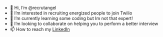 - 👋 Hi, I’m @recrutangel
- 👀 I’m interested in recruiting energized people to join Twilio
- 🌱 I’m currently learning some coding but Im not that expert!
- 💞️ I’m looking to collaborate on helping you to perform a better interview
- 📫 How to reach my [LinkedIn](https://www.linkedin.com/in/angel-ohara/)

<!---
recrutangel/recrutangel is a ✨ special ✨ repository because its `README.md` (this file) appears on your GitHub profile.
You can click the Preview link to take a look at your changes.
--->
